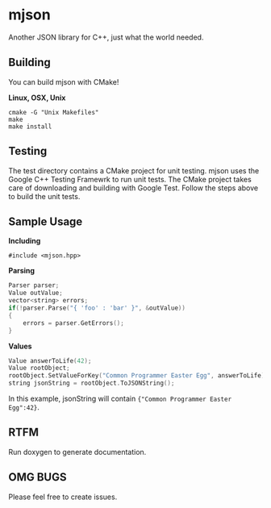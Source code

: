 mjson
=====
Another JSON library for C++, just what the world needed.

Building
--------
You can build mjson with CMake! 

**Linux, OSX, Unix**

    cmake -G "Unix Makefiles"
    make
    make install

Testing
-------
The test directory contains a CMake project for unit testing. mjson uses the Google C++ Testing Framewrk to run unit tests. The CMake project takes care of downloading and building with Google Test. Follow the steps above to build the unit tests.
   
Sample Usage
------------
**Including**

    #include <mjson.hpp>

**Parsing**

```C++
Parser parser;
Value outValue;
vector<string> errors;
if(!parser.Parse("{ 'foo' : 'bar' }", &outValue))
{
    errors = parser.GetErrors();
}
```

**Values**

```C++
Value answerToLife(42);
Value rootObject;
rootObject.SetValueForKey("Common Programmer Easter Egg", answerToLife);
string jsonString = rootObject.ToJSONString();
```
In this example, jsonString will contain `{"Common Programmer Easter Egg":42}`.

RTFM
----
Run doxygen to generate documentation.

OMG BUGS
--------
Please feel free to create issues.

